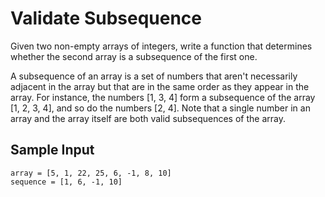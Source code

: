 # Validate Subsequence

Given two non-empty arrays of integers, write a function that determines whether the second array is a subsequence of the first one.

A subsequence of an array is a set of numbers that aren't necessarily adjacent in the array but that are in the same order as they appear in the array. For instance, the numbers [1, 3, 4] form a subsequence of the array [1, 2, 3, 4], and so do the numbers [2, 4]. Note that a single number in an array and the array itself are both valid subsequences of the array.

## Sample Input

```text
array = [5, 1, 22, 25, 6, -1, 8, 10]
sequence = [1, 6, -1, 10]
```
